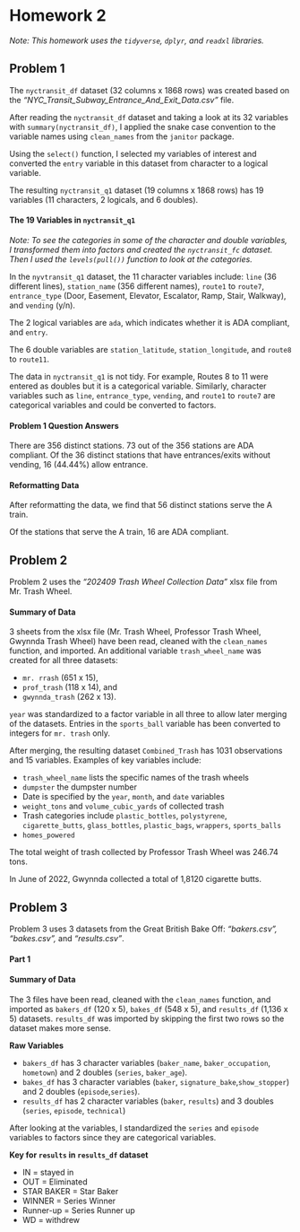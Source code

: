 Homework 2
================

*Note: This homework uses the `tidyverse`, `dplyr`, and `readxl`
libraries.*

## Problem 1

The `nyctransit_df` dataset (32 columns x 1868 rows) was created based
on the *“NYC_Transit_Subway_Entrance_And_Exit_Data.csv”* file.

After reading the `nyctransit_df` dataset and taking a look at its 32
variables with `summary(nyctransit_df)`, I applied the snake case
convention to the variable names using `clean_names` from the `janitor`
package.

Using the `select()` function, I selected my variables of interest and
converted the `entry` variable in this dataset from character to a
logical variable.

The resulting `nyctransit_q1` dataset (19 columns x 1868 rows) has 19
variables (11 characters, 2 logicals, and 6 doubles).

#### The 19 Variables in `nyctransit_q1`

*Note: To see the categories in some of the character and double
variables, I transformed them into factors and created the
`nyctransit_fc` dataset. Then I used the `levels(pull())` function to
look at the categories.*

In the `nyvtransit_q1` dataset, the 11 character variables include:
`line` (36 different lines), `station_name` (356 different names),
`route1` to `route7`, `entrance_type` (Door, Easement, Elevator,
Escalator, Ramp, Stair, Walkway), and `vending` (y/n).

The 2 logical variables are `ada`, which indicates whether it is ADA
compliant, and `entry`.

The 6 double variables are `station_latitude`, `station_longitude`, and
`route8` to `route11`.

The data in `nyctransit_q1` is not tidy. For example, Routes 8 to 11
were entered as doubles but it is a categorical variable. Similarly,
character variables such as `line`, `entrance_type`, `vending`, and
`route1` to `route7` are categorical variables and could be converted to
factors.

#### Problem 1 Question Answers

There are 356 distinct stations. 73 out of the 356 stations are ADA
compliant. Of the 36 distinct stations that have entrances/exits without
vending, 16 (44.44%) allow entrance.

#### Reformatting Data

After reformatting the data, we find that 56 distinct stations serve the
A train.

Of the stations that serve the A train, 16 are ADA compliant.

## Problem 2

Problem 2 uses the *“202409 Trash Wheel Collection Data”* xlsx file from
Mr. Trash Wheel.

#### Summary of Data

3 sheets from the xlsx file (Mr. Trash Wheel, Professor Trash Wheel,
Gwynnda Trash Wheel) have been read, cleaned with the `clean_names`
function, and imported. An additional variable `trash_wheel_name` was
created for all three datasets:

- `mr. rrash` (651 x 15),
- `prof_trash` (118 x 14), and  
- `gwynnda_trash` (262 x 13).

`year` was standardized to a factor variable in all three to allow later
merging of the datasets. Entries in the `sports_ball` variable has been
converted to integers for `mr. trash` only.

After merging, the resulting dataset `Combined_Trash` has 1031
observations and 15 variables. Examples of key variables include:

- `trash_wheel_name` lists the specific names of the trash wheels
- `dumpster` the dumpster number
- Date is specified by the `year`, `month`, and `date` variables
- `weight_tons` and `volume_cubic_yards` of collected trash
- Trash categories include `plastic_bottles`, `polystyrene`,
  `cigarette_butts`, `glass_bottles`, `plastic_bags`, `wrappers`,
  `sports_balls`
- `homes_powered`

The total weight of trash collected by Professor Trash Wheel was 246.74
tons.

In June of 2022, Gwynnda collected a total of 1,8120 cigarette butts.

## Problem 3

Problem 3 uses 3 datasets from the Great British Bake Off:
*“bakers.csv”, “bakes.csv”,* and *“results.csv”*.

#### Part 1

#### Summary of Data

The 3 files have been read, cleaned with the `clean_names` function, and
imported as `bakers_df` (120 x 5), `bakes_df` (548 x 5), and
`results_df` (1,136 x 5) datasets. `results_df` was imported by skipping
the first two rows so the dataset makes more sense.

**Raw Variables**

- `bakers_df` has 3 character variables (`baker_name`,
  `baker_occupation`, `hometown`) and 2 doubles (`series`, `baker_age`).
- `bakes_df` has 3 character variables (`baker`,
  `signature_bake`,`show_stopper`) and 2 doubles (`episode`,`series`).
- `results_df` has 2 character variables (`baker`, `results`) and 3
  doubles (`series`, `episode`, `technical`)

After looking at the variables, I standardized the `series` and
`episode` variables to factors since they are categorical variables.

**Key for `results` in `results_df` dataset**

- IN = stayed in
- OUT = Eliminated
- STAR BAKER = Star Baker
- WINNER = Series Winner
- Runner-up = Series Runner up
- WD = withdrew
